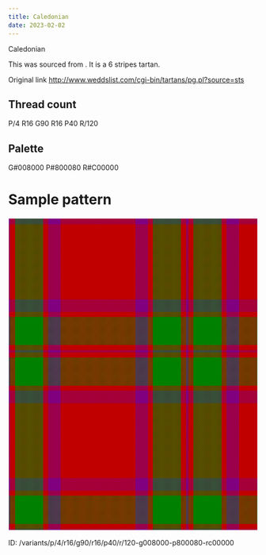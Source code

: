 ```yaml
---
title: Caledonian
date: 2023-02-02
---
```

Caledonian

This was sourced from <no value>.  It is a 6 stripes tartan.

Original link http://www.weddslist.com/cgi-bin/tartans/pg.pl?source=sts

## Thread count
P/4 R16 G90 R16 P40 R/120

## Palette
G#008000 P#800080 R#C00000

# Sample pattern

![Tartan detail](tartan.png "P/4 R16 G90 R16 P40 R/120 tartan")

ID: /variants/p/4/r16/g90/r16/p40/r/120-g008000-p800080-rc00000